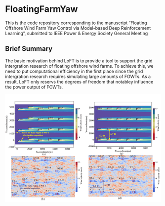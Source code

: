 # FloatingFarmYaw
This is the code repository corresponding to the manuscript “Floating Offshore Wind Farm Yaw Control via Model-based Deep Reinforcement Learning”, submitted to IEEE Power & Energy Society General Meeting

## Brief Summary
   The basic motivation behind LoFT is to provide a tool to support the grid intergration research of floating offshore wind farms. To achieve this, we need to put computational efficiency in the first place since the grid intergration research requires simulating large amounts of FOWTs. As a result, LoFT  only reservs the degrees of freedom that notabley influence the power output of FOWTs. 

<div align=center>
     <img src="Results/Wind Farm.png" height="350"/> 
</div>
